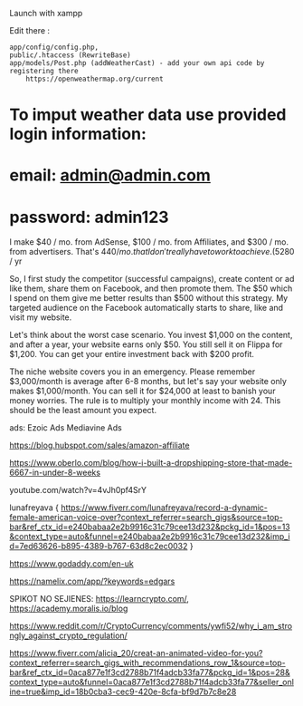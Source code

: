 Launch with xampp

Edit there : 

    app/config/config.php, 
    public/.htaccess (RewriteBase)
    app/models/Post.php (addWeatherCast) - add your own api code by registering there
        https://openweathermap.org/current


# To imput weather data use provided login information:
#    email: admin@admin.com
#    password: admin123



  I make $40 / mo. from AdSense, $100 / mo. from Affiliates, and $300 / mo. from advertisers. That's $440 / mo. that I don't really have to work to achieve. ($5280 / yr


  So, I first study the competitor (successful campaigns), create content or ad like them, share them on Facebook, and then promote them. The $50 which I spend on them give me better results than $500 without this strategy. My targeted audience on the Facebook automatically starts to share, like and visit my website.


  Let's think about the worst case scenario. You invest $1,000 on the content, and after a year, your website earns only $50. You still sell it on Flippa for $1,200. You can get your entire investment back with $200 profit.

The niche website covers you in an emergency. Please remember $3,000/month is average after 6-8 months, but let's say your website only makes $1,000/month. You can sell it for $24,000 at least to banish your money worries. The rule is to multiply your monthly income with 24. This should be the least amount you expect.


ads: Ezoic Ads	Mediavine Ads


https://blog.hubspot.com/sales/amazon-affiliate

https://www.oberlo.com/blog/how-i-built-a-dropshipping-store-that-made-6667-in-under-8-weeks

youtube.com/watch?v=4vJh0pf4SrY



lunafreyava {
  https://www.fiverr.com/lunafreyava/record-a-dynamic-female-american-voice-over?context_referrer=search_gigs&source=top-bar&ref_ctx_id=e240babaa2e2b9916c31c79cee13d232&pckg_id=1&pos=13&context_type=auto&funnel=e240babaa2e2b9916c31c79cee13d232&imp_id=7ed63626-b895-4389-b767-63d8c2ec0032
}


https://www.godaddy.com/en-uk


https://namelix.com/app/?keywords=edgars




SPIKOT NO SEJIENES: https://learncrypto.com/, https://academy.moralis.io/blog



https://www.reddit.com/r/CryptoCurrency/comments/ywfi52/why_i_am_strongly_against_crypto_regulation/


https://www.fiverr.com/alicia_20/creat-an-animated-video-for-you?context_referrer=search_gigs_with_recommendations_row_1&source=top-bar&ref_ctx_id=0aca877e1f3cd2788b71f4adcb33fa77&pckg_id=1&pos=28&context_type=auto&funnel=0aca877e1f3cd2788b71f4adcb33fa77&seller_online=true&imp_id=18b0cba3-cec9-420e-8cfa-bf9d7b7c8e28